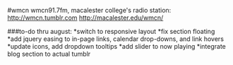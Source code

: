 #wmcn
wmcn91.7fm, macalester college's radio station:
http://wmcn.tumblr.com
http://macalester.edu/wmcn/

###to-do thru august:
*switch to responsive layout
*fix section floating
*add jquery easing to in-page links, calendar drop-downs, and link hovers
*update icons, add dropdown tooltips
*add slider to now playing
*integrate blog section to actual tumblr